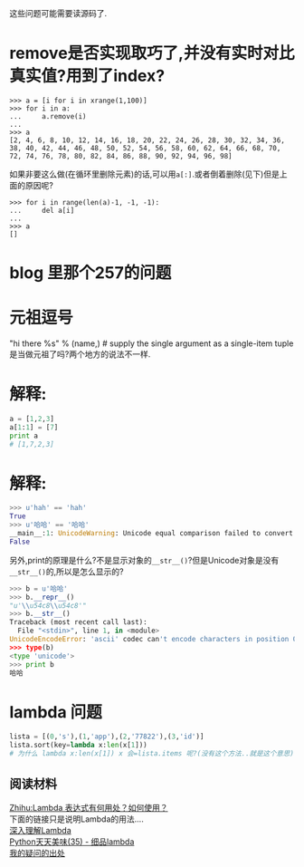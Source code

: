 这些问题可能需要读源码了.    

# remove是否实现取巧了,并没有实时对比真实值?用到了index?
```
>>> a = [i for i in xrange(1,100)]
>>> for i in a:
...     a.remove(i)
... 
>>> a
[2, 4, 6, 8, 10, 12, 14, 16, 18, 20, 22, 24, 26, 28, 30, 32, 34, 36, 38, 40, 42, 44, 46, 48, 50, 52, 54, 56, 58, 60, 62, 64, 66, 68, 70, 72, 74, 76, 78, 80, 82, 84, 86, 88, 90, 92, 94, 96, 98]
```
如果非要这么做(在循环里删除元素)的话,可以用`a[:]`.或者倒着删除(见下)但是上面的原因呢?
```
>>> for i in range(len(a)-1, -1, -1):
...     del a[i]
... 
>>> a
[]

```

# blog 里那个257的问题

# 元祖逗号
"hi there %s" % (name,)   # supply the single argument as a single-item tuple
是当做元祖了吗?两个地方的说法不一样.

# 解释:
```python
a = [1,2,3]
a[1:1] = [7]
print a
# [1,7,2,3]
```

# 解释:
```python
>>> u'hah' == 'hah'
True
>>> u'哈哈' == '哈哈'
__main__:1: UnicodeWarning: Unicode equal comparison failed to convert both arguments to Unicode - interpreting them as being unequal
False
```
另外,print的原理是什么?不是显示对象的`__str__()`?但是Unicode对象是没有`__str__()`的,所以是怎么显示的?
```python
>>> b = u'哈哈'
>>> b.__repr__()
"u'\\u54c8\\u54c8'"
>>> b.__str__()
Traceback (most recent call last):
  File "<stdin>", line 1, in <module>
UnicodeEncodeError: 'ascii' codec can't encode characters in position 0-1: ordinal not in range(128)
>>> type(b)
<type 'unicode'>
>>> print b
哈哈

```

# lambda 问题
```python
lista = [(0,'s'),(1,'app'),(2,'77822'),(3,'id')]
lista.sort(key=lambda x:len(x[1]))
# 为什么 lambda x:len(x[1]) x 会=lista.items 呢?(没有这个方法..就是这个意思)?
```

## 阅读材料

[Zhihu:Lambda 表达式有何用处？如何使用？](https://www.zhihu.com/question/20125256)   
下面的链接只是说明Lambda的用法....     
[深入理解Lambda](http://blog.csdn.net/lemon_tree12138/article/details/50774827)    
[Python天天美味(35) - 细品lambda](http://www.cnblogs.com/coderzh/archive/2010/04/30/python-cookbook-lambda.html)    
[我的疑问的出处](https://www.v2ex.com/t/270878#reply9)
